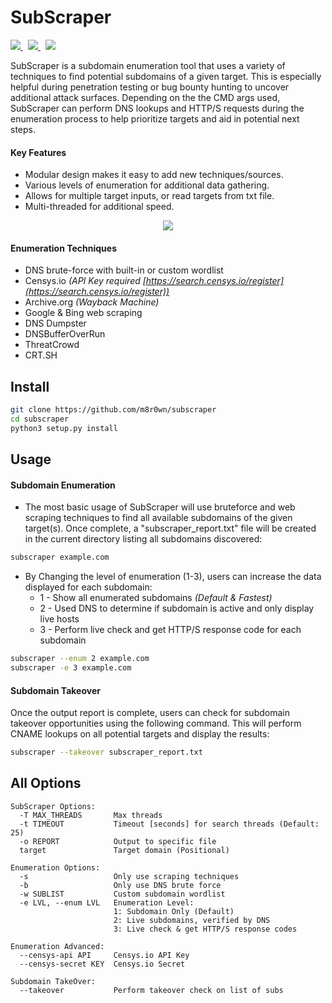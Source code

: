 # SubScraper

<p align="left">
  <a href="https://github.com/m8r0wn/subscraper/tree/master/subscraper/modules">
    <img src="https://img.shields.io/badge/Call%20for%20Modules-OPEN-green?style=plastic"/>
  </a>&nbsp;
  <a href="https://www.twitter.com/m8r0wn">
      <img src="https://img.shields.io/badge/Twitter-@m8r0wn-blue?style=plastic&logo=twitter"/>
  </a>&nbsp;
  <a href="https://github.com/sponsors/m8r0wn">
      <img src="https://img.shields.io/badge/Sponsor-GitHub-red?style=plastic&logo=github"/>
  </a>
</p>

SubScraper is a subdomain enumeration tool that uses a variety of techniques to find potential subdomains of a given target. This is especially helpful during penetration testing or bug bounty hunting to uncover additional attack surfaces. Depending on the the CMD args used, SubScraper can perform DNS lookups and HTTP/S requests during the enumeration process to help prioritize targets and aid in potential next steps.

#### Key Features

- Modular design makes it easy to add new techniques/sources.
- Various levels of enumeration for additional data gathering.
- Allows for multiple target inputs, or read targets from txt file.
- Multi-threaded for additional speed.

<p align="center">
  <img src="https://user-images.githubusercontent.com/13889819/59461972-a287ff80-8df0-11e9-9971-fb1cdf39471f.png">
</p>

#### Enumeration Techniques

- DNS brute-force with built-in or custom wordlist
- Censys.io _(API Key required [https://search.censys.io/register](https://search.censys.io/register))_
- Archive.org _(Wayback Machine)_
- Google & Bing web scraping
- DNS Dumpster
- DNSBufferOverRun
- ThreatCrowd
- CRT.SH

## Install

```bash
git clone https://github.com/m8r0wn/subscraper
cd subscraper
python3 setup.py install
```

## Usage

#### Subdomain Enumeration

- The most basic usage of SubScraper will use bruteforce and web scraping techniques to find all available subdomains of the given target(s). Once complete, a "subscraper_report.txt" file will be created in the current directory listing all subdomains discovered:

```bash
subscraper example.com
```

- By Changing the level of enumeration (1-3), users can increase the data displayed for each subdomain:
  - 1 - Show all enumerated subdomains _(Default & Fastest)_
  - 2 - Used DNS to determine if subdomain is active and only display live hosts
  - 3 - Perform live check and get HTTP/S response code for each subdomain

```bash
subscraper --enum 2 example.com
subscraper -e 3 example.com
```

#### Subdomain Takeover

Once the output report is complete, users can check for subdomain takeover opportunities using the following command. This will perform CNAME lookups on all potential targets and display the results:

```bash
subscraper --takeover subscraper_report.txt
```

## All Options

```
SubScraper Options:
  -T MAX_THREADS       Max threads
  -t TIMEOUT           Timeout [seconds] for search threads (Default: 25)
  -o REPORT            Output to specific file
  target               Target domain (Positional)

Enumeration Options:
  -s                   Only use scraping techniques
  -b                   Only use DNS brute force
  -w SUBLIST           Custom subdomain wordlist
  -e LVL, --enum LVL   Enumeration Level:
                       1: Subdomain Only (Default)
                       2: Live subdomains, verified by DNS
                       3: Live check & get HTTP/S response codes

Enumeration Advanced:
  --censys-api API     Censys.io API Key
  --censys-secret KEY  Censys.io Secret

Subdomain TakeOver:
  --takeover           Perform takeover check on list of subs
```
